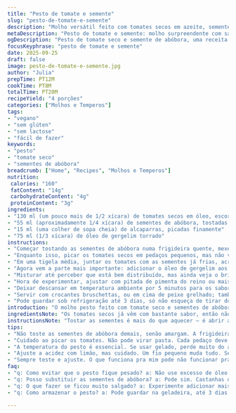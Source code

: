 ```yaml
---
title: "Pesto de tomate e semente"
slug: "pesto-de-tomate-e-semente"
description: "Molho versátil feito com tomates secos em azeite, sementes de abóbora tostadas, alcaparras e um toque de óleo de gergelim substituindo o azeite. Pode acompanhar desde bruschettas até peixes ou massas, oferecendo textura crocante e um sabor marcante. Preparação rápida, com atenção à textura das sementes e à acidez das alcaparras. Ideal para veganos e intolerantes a glúten e lactose, sem ingredientes de origem animal. Atenção ao excesso de óleo e ao equilíbrio entre salgado e ácido para evitar sabor desequilibrado."
metaDescription: "Pesto de tomate e semente: molho surpreendente com sabor intenso e textura crocante, combina com bruschettas, peixes e massas"
ogDescription: "Pesto de tomate seco e semente de abóbora, uma receita saborosa e versátil que encanta em qualquer prato. Experimente e surpreenda-se"
focusKeyphrase: "pesto de tomate e semente"
date: 2025-09-25
draft: false
image: pesto-de-tomate-e-semente.jpg
author: "Julia"
prepTime: PT12M
cookTime: PT8M
totalTime: PT20M
recipeYield: "4 porções"
categories: ["Molhos e Temperos"]
tags:
- "vegano"
- "sem glúten"
- "sem lactose"
- "fácil de fazer"
keywords:
- "pesto"
- "tomate seco"
- "sementes de abóbora"
breadcrumb: ["Home", "Recipes", "Molhos e Temperos"]
nutrition: 
 calories: "160"
 fatContent: "14g"
 carbohydrateContent: "4g"
 proteinContent: "3g"
ingredients:
- "130 ml (um pouco mais de 1/2 xícara) de tomates secos em óleo, escorridos e picados finamente"
- "55 ml (aproximadamente 1/4 xícara) de sementes de abóbora, tostadas e picadas grosseiramente"
- "15 ml (uma colher de sopa cheia) de alcaparras, picadas finamente"
- "75 ml (1/3 xícara) de óleo de gergelim torrado"
instructions:
- "Começar tostando as sementes de abóbora numa frigideira quente, mexendo sempre; quando elas começarem a estalar, mudar para uma tigela para esfriar — isso evita que queimem e fiquem amargas."
- "Enquanto isso, picar os tomates secos em pedaços pequenos, mas não vira pasta; quero que sinta os pedaços inteiros no prato."
- "Em uma tigela média, juntar os tomates com as sementes já frias, acrescentar as alcaparras bem picadinhas para liberar sabor sem sobressair demais."
- "Agora vem a parte mais importante: adicionar o óleo de gergelim aos poucos, mexendo com cuidado para incorporar sem exagerar; o óleo tem sabor forte e pode virar protagonista se usar demais."
- "Misturar até perceber que está bem distribuído, mas ainda veja o brilho do óleo e os pedaços destacados; textura é chave — não virar purê nem ficar seco demais."
- "Hora de experimentar, ajustar com pitada de pimenta do reino ou mais alcapara se quiser mais punch ácido. Eu às vezes coloco um fio de limão só para clarear o gosto, mas sem exagero pra não matar o tom do tomate."
- "Deixar descansar em temperatura ambiente por 5 minutos para os sabores se fundirem, porque direto da tigela pra boca não revela o potencial real."
- "Servir com crocantes bruschettas, ou em cima de peixe grelhado; também ótimo misturado a macarrão quente, formando uma camada que adere e entrega sabor intenso e textura."
- "Pode guardar sob refrigeração até 3 dias, só não esqueça de tirar do frio um tempinho antes de usar para recuperar a textura e aroma."
introduction: "O molho pesto feito com tomate seco e sementes de abóbora passa longe do tradicional manjericão, mas não menos interessante. Aprendi que o segredo está na textura: as sementes dão crocância e os tomates, um sabor concentrado e um pouco ácido. Troquei o azeite pelo óleo de gergelim para um toque tostado, ganho uma camada a mais de complexidade. Ideal pra quando bate aquela vontade de algo diferente, rápido e que surpreende no prato. Fácil de fazer, fácil de guardar, e combina com praticamente tudo — de uma bruschetta a uma massinha simples, ou até um peixe grelhado na chapa. A atenção aos tempos de tostar e à quantidade do óleo decide o resultado final, nada de pressa."
ingredientsNote: "Os tomates secos já vêm com bastante sabor, então não precisa exagerar na quantidade de alcaparras para não brigar no paladar. As sementes de abóbora são essenciais para dar aquele crunchy que quebra o pesto mais mole, mas podem ser substituídas por castanhas de caju se quiser algo mais neutro. O óleo de gergelim torrado tem sabor marcante, diferente do azeite que é clássico; aqui é um toque especial que uso quando quero fugir do previsível. Evite sal extra, já que as alcaparras já são salgadas. Sempre compro sementes de abóbora cruas para tostar na hora, assim o aroma fica mais fresco e o sabor mais pronunciado. Dá pra deixar a mistura pronta na geladeira, mas trinta minutos fora antes de servir evita aquela sensação de pesto pesado e murcho."
instructionsNote: "Tostar as sementes é mais do que aquecer — é abrir aroma e trazer textura. Sempre mexa rápido para não queimar e sentir o cheiro que começa a lembrar noz fresca e defumado. Picar os tomates finamente, mas não acabar com uma pasta — quero pedaços que apareçam na boca, saiba reconhecer. Misturar com o óleo aos poucos, porque óleo demais engole o sabor, e com pouco fica seco e quebradiço. O toque das alcaparras é sutil, melhora o sabor, mas é fácil usar demais — o segredo é moer bem para não ter pedaços grandes que dominem. Cozinhar é mais que seguir receita, é ouvir o barulhinho das sementes tostando, sentir o brilho do óleo e provar frequentemente para acertar o equilíbrio. Nada muito certo, nada excessivo — só o necessário para um pesto que respeita o ingrediente e a ocasião."
tips:
- "Não toste as sementes de abóbora demais, senão amargam. A frigideira deve estar bem quente, mas fique de olho. O barulho delas estalando é o sinal. Tire quando começarem a mudar de cor."
- "Cuidado ao picar os tomates. Não pode virar pasta. Cada pedaço deve ser visível. Eles são os protagonistas aqui, tragam sabor, mas precisam dar textura. Não se preocupe com simetria, mas com a sensação ao morder."
- "A temperatura do pesto é essencial. Se usar gelado, perde muito do aroma. Tire da geladeira e espere um pouco antes. O descanso de cinco minutos faz a mágica. Se não, fica bem diferente."
- "Ajuste a acidez com limão, mas cuidado. Um fio pequeno muda tudo. Se não, o tomate briga com o limão. A ideia é resgatar o frescor, não sobrepor sabores. Experimente enquanto mistura e veja."
- "Sempre teste e ajuste. O que funciona pra mim pode não funcionar pra você. A pimenta do reino e as alcaparras podem ser ajustadas ao gosto. Ou até mesmo abra espaço pra outras especiarias. A diversão está na experimentação."
faq:
- "q: Como evitar que o pesto fique pesado? a: Não use excesso de óleo. O ideal é adicionar aos poucos, sempre provando. Se ficar muito oleoso, um toque de limão pode ajudar. Você também pode tentar misturar com um pouco de água."
- "q: Posso substituir as sementes de abóbora? a: Pode sim. Castanhas de caju funcionam bem. Ficam mais neutras. Porém, o crocante será diferente. Se usar nozes, tenha cuidado com o sabor forte. Ajuste os outros ingredientes."
- "q: O que fazer se ficou muito salgado? a: Experimente adicionar mais tomates secos ou um pouco de batata cozida amassada. Eles ajudam a equilibrar o sabor. Cuidado ao adicionar, sempre ajuste aos poucos."
- "q: Como armazenar o pesto? a: Pode guardar na geladeira, até 3 dias. Coloque em um pote fechado. Mas tire um tempo fora antes de usar. Isso ajuda a restaurar textura e aroma. Se fizer mais, congele."

---
```

